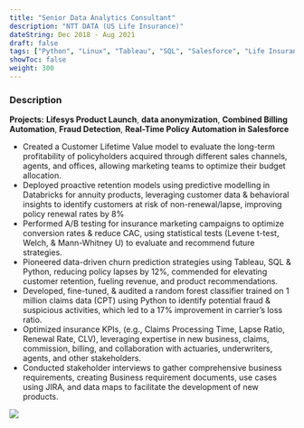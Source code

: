 ```yaml
---
title: "Senior Data Analytics Consultant"
description: "NTT DATA (US Life Insurance)"
dateString: Dec 2018 - Aug 2021
draft: false
tags: ["Python", "Linux", "Tableau", "SQL", "Salesforce", "Life Insurance", "Automation", "API", "Relational Database Management System", "RDBMS", "Random Forest", "A/B testing", "hypothesis testing", "Data Anonymization", "data analysis", "Alteryx", "data management", "Machine Learning", "Data science", "Documentation", "PHI", "PII", "CPT", "Claims","Billing","Agile", "BRDs", "Jira"]
showToc: false
weight: 300
--- 
```


### Description

**Projects:** **Lifesys Product Launch**, **data anonymization**, **Combined Billing Automation**, **Fraud Detection**, **Real-Time Policy Automation in Salesforce**

- Created a Customer Lifetime Value model to evaluate the long-term profitability of policyholders acquired through different sales channels, agents, and offices, allowing marketing teams to optimize their budget allocation.
- Deployed proactive retention models using predictive modelling in Databricks for annuity products, leveraging customer data & behavioral insights to identify customers at risk of non-renewal/lapse, improving policy renewal rates by 8%
- Performed A/B testing for insurance marketing campaigns to optimize conversion rates & reduce CAC, using statistical tests (Levene t-test, Welch, & Mann-Whitney U) to evaluate and recommend future strategies.
- Pioneered data-driven churn prediction strategies using Tableau, SQL & Python, reducing policy lapses by 12%, commended for elevating customer retention, fueling revenue, and product recommendations.
- Developed, fine-tuned, & audited a random forest classifier trained on 1 million claims data (CPT) using Python to identify potential fraud & suspicious activities, which led to a 17% improvement in carrier’s loss ratio.
- Optimized insurance KPIs, (e.g., Claims Processing Time, Lapse Ratio, Renewal Rate, CLV), leveraging expertise in
new business, claims, commission, billing, and collaboration with actuaries, underwriters, agents, and other stakeholders.
- Conducted stakeholder interviews to gather comprehensive business requirements, creating Business requirement documents, use cases using JIRA, and data maps to facilitate the development of new products.



![](/experience/NTTDATA/NTT2.jpg#center)

